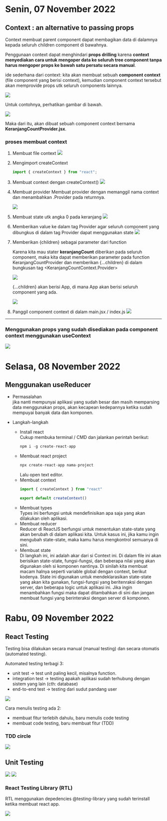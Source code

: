 # Senin, 07 November 2022

## Context : an alternative to passing props

Context membuat parent component dapat membagikan data di dalamnya kepada seluruh children component di bawahnya.

Penggunaan context dapat menghindari **props drilling** karena **context menyediakan cara untuk mengoper data ke seluruh tree component tanpa harus mengoper props ke bawah satu persatu secara manual**.

ide sederhana dari context:
kita akan membuat sebuah **component context** (file component yang berisi context), kemudian component context tersebut akan memprovide props utk seluruh components lainnya.

<img src="./gambar/senin-3.png"/>

Untuk contohnya, perhatikan gambar di bawah.

<img src="./gambar/senin-4.png"/>

Maka dari itu, akan dibuat sebuah component context bernama **KeranjangCountProvider.jsx**.

### **proses membuat context**

1. Membuat file context
   <img src="./gambar/senin-5.png"/>

2. Mengimport createContext

   ```javascript
   import { createContext } from "react";
   ```

3. Membuat context dengan createContext()
   <img src="./gambar/senin-6.png"/>

4. Membuat provider
   Membuat provider dengan memanggil nama context dan menambahkan .Provider pada returnnya.

    <img src="./gambar/senin-7.png"/>

5. Membuat state utk angka 0 pada keranjang
   <img src="./gambar/senin-8.png"/>

6. Memberikan value ke dalam tag Provider agar seluruh component yang dibungkus di dalam tag Provider dapat menggunakan state
   <img src="./gambar/senin-9.png"/>

7. Memberikan {children} sebagai parameter dari function

   Karena kita mau stater **keranjangCount** diberikan pada seluruh component, maka kita dapat memberikan parameter pada function KeranjangCountProvider dan memberikan {...children} di dalam bungkusan tag <KeranjangCountContext.Provider>

   <img src="./gambar/senin-10.png"/>

   <br>

   {...children} akan berisi App, di mana App akan berisi seluruh component yang ada.

   <img src="./gambar/senin-11.png"/>

8. Panggil component context di dalam main.jsx / index.js
   <img src="./gambar/senin-12.png"/>

---

### Menggunakan props yang sudah disediakan pada component context menggunakan useContext

<img src="./gambar/senin-13.png"/>

# Selasa, 08 November 2022

## Menggunakan useReducer

- Permasalahan<br>
   jika nanti mempunyai aplikasi yang sudah besar dan masih memparsing data menggunakan props, akan kecapean kedepannya ketika sudah mempuyai banyak data dan komponen.

- Langkah-langkah<br>
   + Install react<br>
      Cukup membuka terminal / CMD dan jalankan perintah berikut:
      ```js
      npm i -g create-react-app
      ```
   + Membuat react project<br>
      ```js
      npx create-react-app nama-project
      ```
      Lalu open text editor.
   + Membuat context<br>
      ```js
      import { createContext } from "react"

      export default createContext()
      ```
   + Membuat types<br>
      Types ini berfungsi untuk mendefinisikan apa saja yang akan dilakukan oleh aplikasi.
   + Membuat reducer<br>
      Reducer di ReactJS berfungsi untuk menentukan state-state yang akan berubah di dalam aplikasi kita. Untuk kasus ini, jika kamu ingin mengubah state-state, maka kamu harus mengkontrol semuanya di sini.
   + Membuat state<br>
      Di langkah ini, ini adalah akar dari si Context ini. Di dalam file ini akan berisikan state-state, fungsi-fungsi, dan beberapa nilai yang akan digunakan oleh si komponen nantinya. Di sinilah kita membuat macam halnya seperti variable global dengan context, berikut kodenya. State ini digunakan untuk mendeklarasikan state-state yang akan kita gunakan, fungsi-fungsi yang beritenraksi dengan server, dan beberapa logic untuk aplikasi ini. Jika ingin menambahkan fungsi maka dapat ditambahkan di sini dan jangan membuat fungsi yang berinteraksi dengan server di komponen.

# Rabu, 09 November 2022

## React Testing

Testing bisa dilakukan secara manual (manual testing) dan secara otomatis (automated testing).

Automated testing terbagi 3:

- unit test -> test unit paling kecil, misalnya function.
- integration test -> testing apakah aplikasi sudah terhubung dengan sistem yang lain (cth: database)
- end-to-end test -> testing dari sudut pandang user

<img src="./gambar/rabu-1.png"/>

Cara menulis testing ada 2:

- membuat fitur terlebih dahulu, baru menulis code testing
- membuat code testing, baru membuat fitur (TDD)

### TDD circle

<img src="./gambar/rabu-2.png"/>

## Unit Testing

<img src="./gambar/rabu-3.png"/>

<img src="./gambar/rabu-4.png"/>

### React Testing Library (RTL)

RTL menggunakan depedencies @testing-library yang sudah terinstall ketika membuat react app.

<img src="./gambar/rabu-5.png"/>
